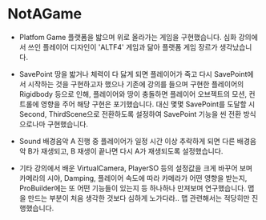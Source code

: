 # NotAGame

- Platfom Game
플랫폼을 밟으며 위로 올라가는 게임을 구현했습니다.
심화 강의에서 쓰인 플레이어 디자인이 'ALTF4' 게임과 닮아 플랫폼 게임 장르가 생각났습니다.

- SavePoint
땅을 밟거나 체력이 다 닳게 되면 플레이어가 죽고 다시 SavePoint에서 시작하는 것을 구현하고자 했으나
기존에 강의를 들으며 구현한 플레이어의 Rigidbody 등으로 인해, 플레이어와 땅이 충돌하면 플레이어 오브젝트의 모션, 컨트롤에 영향을 주어 해당 구현은 포기했습니다.
대신 몇몇 SavePoint를 도달할 시 Second, ThirdScene으로 전환하도록 설정하여 SavePoint 기능을 씬 전환 방식으로나마 구현했습니다.

- Sound
배경음악 A 진행 중 플레이어가 일정 시간 이상 추락하게 되면 다른 배경음악 B가 재생되고, B 재생이 끝나면 다시 A가 재생되도록 설정했습니다.

- 기타
강의에서 배운 VirtualCamera, PlayerSO 등의 설정값을 크게 바꾸어 보며 카메라의 시야, Damping, 플레이어 속도에 따라 카메라가 어떤 영향을 받는지,
ProBuilder에는 또 어떤 기능들이 있는지 등 하나하나 만져보며 연구했습니다.
맵을 만드는 부분이 처음 생각한 것보다 심하게 노가다라.. 맵 관련해서는 적당히만 진행했습니다.
